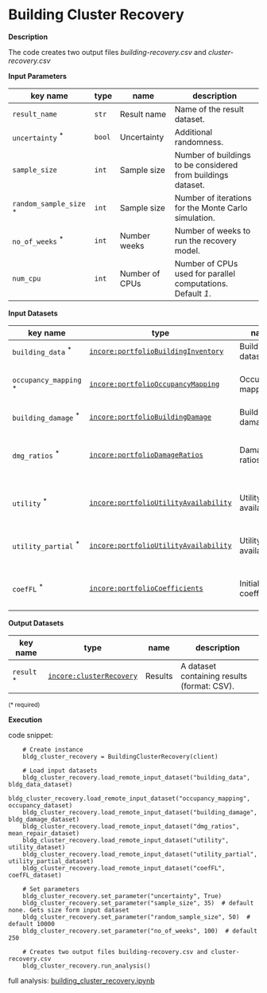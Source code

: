 # Building Cluster Recovery

**Description**

The code creates two output files *building-recovery.csv* and *cluster-recovery.csv*
   
**Input Parameters**

key name | type | name | description
--- | --- | --- | ---
`result_name` | `str` | Result name | Name of the result dataset.
`uncertainty` <sup>*</sup> | `bool` | Uncertainty | Additional randomness.
`sample_size` | `int` | Sample size | Number of buildings to be considered from buildings dataset.
`random_sample_size` <sup>*</sup> | `int` | Sample size | Number of iterations for the Monte Carlo simulation.
`no_of_weeks` <sup>*</sup> | `int` | Number weeks | Number of weeks to run the recovery model.
`num_cpu` | `int` | Number of CPUs | Number of CPUs used for parallel computations. Default *1*.

**Input Datasets**

key name | type | name | description
--- | --- | --- | ---
`building_data` <sup>*</sup> | [`incore:portfolioBuildingInventory`](https://incore.ncsa.illinois.edu/semantics/api/types/incore:portfolioBuildingInventory) | Building dataset | A building dataset.
`occupancy_mapping` <sup>*</sup> | [`incore:portfolioOccupancyMapping`](https://incore.ncsa.illinois.edu/semantics/api/types/incore:portfolioOccupancyMapping) | Occupancy mapping | An occupancy of buildings dataset.
`building_damage` <sup>*</sup> | [`incore:portfolioBuildingDamage`](https://incore.ncsa.illinois.edu/semantics/api/types/incore:portfolioBuildingDamage) | Building damage | A building damage.
`dmg_ratios` <sup>*</sup> | [`incore:portfolioDamageRatios`](https://incore.ncsa.illinois.edu/semantics/api/types/incore:portfolioDamageRatios) | Damage ratios | Mean repair by occupancy and building type.
`utility` <sup>*</sup> | [`incore:portfolioUtilityAvailability`](https://incore.ncsa.illinois.edu/semantics/api/types/incore:portfolioUtilityAvailability) | Utility availability | Utility availability at utility service area.
`utility_partial` <sup>*</sup> | [`incore:portfolioUtilityAvailability`](https://incore.ncsa.illinois.edu/semantics/api/types/incore:portfolioUtilityAvailability) | Utility availability | Partial utility availability at utility service area.
`coefFL` <sup>*</sup> | [`incore:portfolioCoefficients`](https://incore.ncsa.illinois.edu/semantics/api/types/incore:portfolioCoefficients) | Initial coefficients | Correlation coefficient of initial functionality.

**Output Datasets**

key name | type                                                                                                         | name | description
--- |--------------------------------------------------------------------------------------------------------------| --- | ---
`result` <sup>*</sup> | [`incore:clusterRecovery`](https://incore.ncsa.illinois.<br/>edu/semantics/api/types/incore:clusterRecovery) | Results | A dataset containing results (format: CSV).

<small>(* required)</small>

**Execution**

code snippet:

```
    # Create instance
    bldg_cluster_recovery = BuildingClusterRecovery(client)

    # Load input datasets
    bldg_cluster_recovery.load_remote_input_dataset("building_data", bldg_data_dataset)
    bldg_cluster_recovery.load_remote_input_dataset("occupancy_mapping", occupancy_dataset)
    bldg_cluster_recovery.load_remote_input_dataset("building_damage", bldg_damage_dataset)
    bldg_cluster_recovery.load_remote_input_dataset("dmg_ratios", mean_repair_dataset)
    bldg_cluster_recovery.load_remote_input_dataset("utility", utility_dataset)
    bldg_cluster_recovery.load_remote_input_dataset("utility_partial", utility_partial_dataset)
    bldg_cluster_recovery.load_remote_input_dataset("coefFL", coefFL_dataset)

    # Set parameters
    bldg_cluster_recovery.set_parameter("uncertainty", True)
    bldg_cluster_recovery.set_parameter("sample_size", 35)  # default none. Gets size form input dataset
    bldg_cluster_recovery.set_parameter("random_sample_size", 50)  # default 10000
    bldg_cluster_recovery.set_parameter("no_of_weeks", 100)  # default 250

    # Creates two output files building-recovery.csv and cluster-recovery.csv
    bldg_cluster_recovery.run_analysis()
```

full analysis: [building_cluster_recovery.ipynb](https://github.com/IN-CORE/incore-docs/blob/main/notebooks/building_cluster_recovery.ipynb)
